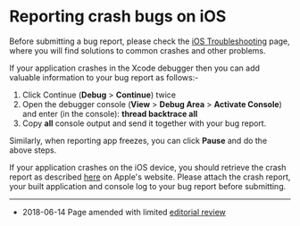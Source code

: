 Reporting crash bugs on iOS
===========================

Before submitting a bug report, please check the [iOS Troubleshooting](TroubleShootingIPhone.html) page, where you will find solutions to common crashes and other problems.

If your application crashes in the Xcode debugger then you can add valuable information to your bug report as follows:-

1. Click Continue (__Debug__ &gt; __Continue__) twice
1. Open the debugger console (__View__ &gt; __Debug Area__ &gt; __Activate Console__) and enter (in the console): **thread backtrace all**
1. Copy **all** console output and send it together with your bug report.

Similarly, when reporting app freezes, you can click __Pause__ and do the above steps.

If your application crashes on the iOS device, you should retrieve the crash report as described [here](http://developer.apple.com/iphone/library/technotes/tn2008/tn2151.html#ACQUIRING_CRASH_REPORTS) on Apple's website. Please attach the crash report, your built application and console log to your bug report before submitting.

---

* <span class="page-edit">2018-06-14  Page amended with limited [editorial review](DocumentationEditorialReview.html)
</span>
